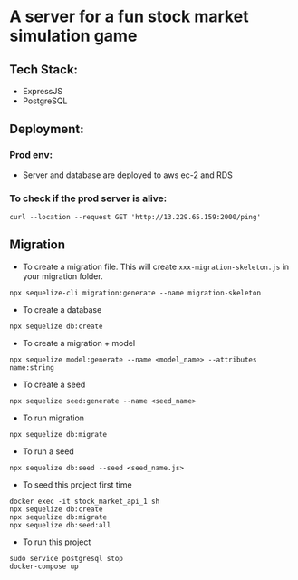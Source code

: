 # A server for a fun stock market simulation game

## Tech Stack:
* ExpressJS
* PostgreSQL

## Deployment:

### Prod env:
* Server and database are deployed to aws ec-2 and RDS

### To check if the prod server is alive:
```
curl --location --request GET 'http://13.229.65.159:2000/ping'
```

## Migration
* To create a migration file. This will create `xxx-migration-skeleton.js` in your migration folder.
``` 
npx sequelize-cli migration:generate --name migration-skeleton
```

* To create a database
```
npx sequelize db:create
```

* To create a migration + model
```
npx sequelize model:generate --name <model_name> --attributes name:string
```

* To create a seed
```
npx sequelize seed:generate --name <seed_name>
```

* To run migration
```
npx sequelize db:migrate
```

* To run a seed
```
npx sequelize db:seed --seed <seed_name.js>
```

* To seed this project first time
```
docker exec -it stock_market_api_1 sh
npx sequelize db:create
npx sequelize db:migrate 
npx sequelize db:seed:all
```

* To run this project
```
sudo service postgresql stop
docker-compose up
```
